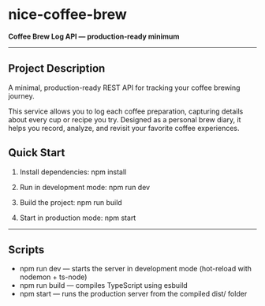 # nice-coffee-brew

**Coffee Brew Log API — production‑ready minimum**

---

## Project Description

A minimal, production-ready REST API for tracking your coffee brewing journey.

This service allows you to log each coffee preparation, capturing details about every cup or recipe you try. Designed as
a personal brew diary, it helps you record, analyze, and revisit your favorite coffee experiences.

## Quick Start

1. Install dependencies:
   npm install

2. Run in development mode:
   npm run dev

3. Build the project:
   npm run build

4. Start in production mode:
   npm start

---

## Scripts

- npm run dev — starts the server in development mode (hot-reload with nodemon + ts-node)
- npm run build — compiles TypeScript using esbuild
- npm start — runs the production server from the compiled dist/ folder
